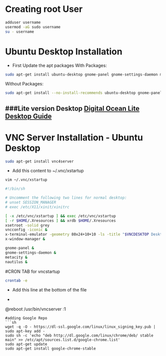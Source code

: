 # Creating root User
```sh
adduser username
usermod -aG sudo username
su - username
```
# Ubuntu Desktop Installation
- First Update the apt packages
With Packages:
```sh
sudo apt-get install ubuntu-desktop gnome-panel gnome-settings-daemon metacity nautilus gnome-terminal
```
Without Packages:
```sh
sudo apt-get install --no-install-recommends ubuntu-desktop gnome-panel gnome-settings-daemon metacity nautilus gnome-terminal
```
###Lite version Desktop
[Digital Ocean Lite Desktop Guide](https://www.digitalocean.com/community/tutorials/how-to-install-and-configure-vnc-on-ubuntu-18-04)
- 
# VNC Server Installation - Ubuntu Desktop
```sh
sudo apt-get install vnc4server
```
- Add this content to ~/.vnc/xstartup
```sh 
vim ~/.vnc/xstartup
```
```sh
#!/bin/sh

# Uncomment the following two lines for normal desktop:
# unset SESSION_MANAGER
# exec /etc/X11/xinit/xinitrc

[ -x /etc/vnc/xstartup ] && exec /etc/vnc/xstartup
[ -r $HOME/.Xresources ] && xrdb $HOME/.Xresources
xsetroot -solid grey
vncconfig -iconic &
x-terminal-emulator -geometry 80x24+10+10 -ls -title "$VNCDESKTOP Desktop" &
x-window-manager &

gnome-panel &
gnome-settings-daemon &
metacity &
nautilus &
```
#CRON TAB for vncstartup
```sh
crontab -e
```
- Add this line at the bottom of the file
- ```sh
@reboot /usr/bin/vncserver :1
```
#adding Google Repo
```sh
wget -q -O - https://dl-ssl.google.com/linux/linux_signing_key.pub | sudo apt-key add -
sudo sh -c 'echo "deb http://dl.google.com/linux/chrome/deb/ stable main" >> /etc/apt/sources.list.d/google-chrome.list'
sudo apt-get update
sudo apt-get install google-chrome-stable
```

